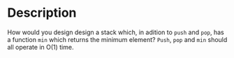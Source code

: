# Description

How would you design design a stack which, in adition to `push` and `pop`, has a function `min` which returns the minimum element? `Push`, `pop` and `min` should all operate in O(1) time.
